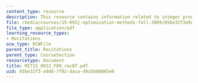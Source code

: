 ```yaml
---
content_type: resource
description: This resource contains information related to integer programming formulations.
file: /media/courses/15-093j-optimization-methods-fall-2009/85be32f3a9d87f92dacad9cbb88865e0_MIT15_093J_F09_rec07.pdf
file_type: application/pdf
learning_resource_types:
- Recitations
ocw_type: OCWFile
parent_title: Recitations
parent_type: CourseSection
resourcetype: Document
title: MIT15_093J_F09_rec07.pdf
uid: 85be32f3-a9d8-7f92-daca-d9cbb88865e0
---
```


